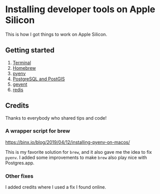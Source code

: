 # Installing developer tools on Apple Silicon

This is how I got things to work on Apple Silicon.

## Getting started

1. [Terminal](terminal.md)
1. [Homebrew](brew.md)
1. [pyenv](pyenv.md)
1. [PostgreSQL and PostGIS](postgres.md)
1. [gevent](gevent.md)
1. [redis](redis.md)

## Credits

Thanks to everybody who shared tips and code!

### A wrapper script for brew

https://binx.io/blog/2019/04/12/installing-pyenv-on-macos/

This is my favorite solution for `brew`, and it also gave me the idea to fix `pyenv`. I added some improvements to make `brew` also play nice with Postgres.app.

### Other fixes

I added credits where I used a fix I found online.